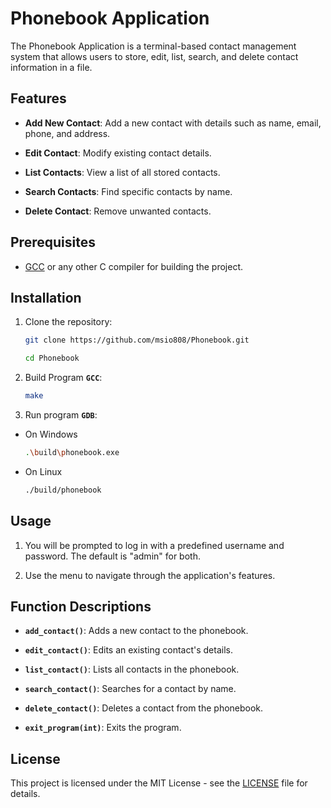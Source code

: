 # Phonebook Application

The Phonebook Application is a terminal-based contact management system that allows users to store, edit, list, search, and delete contact information in a file.

## Features

- **Add New Contact**: Add a new contact with details such as name, email, phone, and address.

- **Edit Contact**: Modify existing contact details.

- **List Contacts**: View a list of all stored contacts.

- **Search Contacts**: Find specific contacts by name.

- **Delete Contact**: Remove unwanted contacts.

## Prerequisites

- [GCC](https://gcc.gnu.org/) or any other C compiler for building the project.

## Installation

1. Clone the repository:

   ```bash
   git clone https://github.com/msio808/Phonebook.git
   ```

   ```bash
   cd Phonebook
   ```

2. Build Program **`GCC`**:

   ```bash
   make
   ```
   
3. Run program **`GDB`**:
-  On Windows
   ```bash
   .\build\phonebook.exe
   ```
-  On Linux
   ```bash
   ./build/phonebook
   ```

## Usage

1. You will be prompted to log in with a predefined username and password. The default is "admin" for both.

2. Use the menu to navigate through the application's features.

## Function Descriptions

- **`add_contact()`**: Adds a new contact to the phonebook.

- **`edit_contact()`**: Edits an existing contact's details.

- **`list_contact()`**: Lists all contacts in the phonebook.

- **`search_contact()`**: Searches for a contact by name.

- **`delete_contact()`**: Deletes a contact from the phonebook.

- **`exit_program(int)`**: Exits the program.

## License

This project is licensed under the MIT License - see the [LICENSE](../LICENSE) file for details.